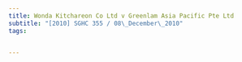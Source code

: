```yaml
---
title: Wonda Kitchareon Co Ltd v Greenlam Asia Pacific Pte Ltd 
subtitle: "[2010] SGHC 355 / 08\_December\_2010"
tags:


---
```


